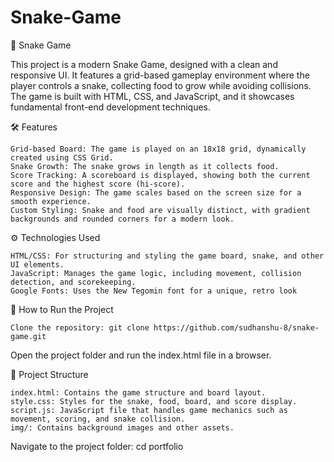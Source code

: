 # Snake-Game

🐍 Snake Game

This project is a modern Snake Game, designed with a clean and responsive UI. It features a grid-based gameplay environment where the player controls a snake, collecting food to grow while avoiding collisions. The game is built with HTML, CSS, and JavaScript, and it showcases fundamental front-end development techniques.

🛠️ Features

    Grid-based Board: The game is played on an 18x18 grid, dynamically created using CSS Grid.
    Snake Growth: The snake grows in length as it collects food.
    Score Tracking: A scoreboard is displayed, showing both the current score and the highest score (hi-score).
    Responsive Design: The game scales based on the screen size for a smooth experience.
    Custom Styling: Snake and food are visually distinct, with gradient backgrounds and rounded corners for a modern look.

⚙️ Technologies Used

    HTML/CSS: For structuring and styling the game board, snake, and other UI elements.
    JavaScript: Manages the game logic, including movement, collision detection, and scorekeeping.
    Google Fonts: Uses the New Tegomin font for a unique, retro look

🚀 How to Run the Project

    Clone the repository: git clone https://github.com/sudhanshu-8/snake-game.git

Open the project folder and run the index.html file in a browser.

📂 Project Structure

    index.html: Contains the game structure and board layout.
    style.css: Styles for the snake, food, board, and score display.
    script.js: JavaScript file that handles game mechanics such as movement, scoring, and snake collision.
    img/: Contains background images and other assets.
        
Navigate to the project folder:
cd portfolio
